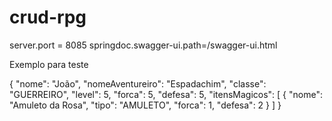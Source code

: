 # crud-rpg

server.port = 8085
springdoc.swagger-ui.path=/swagger-ui.html

Exemplo para teste

{
"nome": "João",
"nomeAventureiro": "Espadachim",
"classe": "GUERREIRO",
"level": 5,
"forca": 5,
"defesa": 5,
"itensMagicos": [
{
"nome": "Amuleto da Rosa",
"tipo": "AMULETO",
"forca": 1,
"defesa": 2
}
]
}

